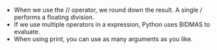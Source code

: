 - When we use the // operator, we round down the result. A single / performs a floating division.
- If we use multiple operators in a expression, Python uses BIDMAS to evaluate.
- When using print, you can use as many arguments as you like.
